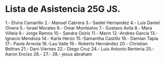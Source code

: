 # Lista de Asistencia 25G JS.

1.- Elvira Camarillo
2.- Manuel Cabrera
3.- Saidel Hernandez
4.- Luis Daniel Olvera
5.- Israel Morales
6.- Omar Montealvo
7.- Gustavo Avila
8.- Mara Villela
9.- Jorge Ramos
10.- Sandra Osiris
11.- Marin
12.-Andres Garcia
13.-Ignacio Mendoza
14.- Karla Herzo
15.-Samantha Castillo
16.- Damian Tapia
17.- Paola Arreola
18.-Lau Valle
19.- Roberto Hernández
20.- Christian Beltran
21.- Dani Viernes
22.- Diego Cruz
24.- Luis Antonio Renteria
25.- Aaron Enciso
26.-
27.-
28.- jesus abraham

